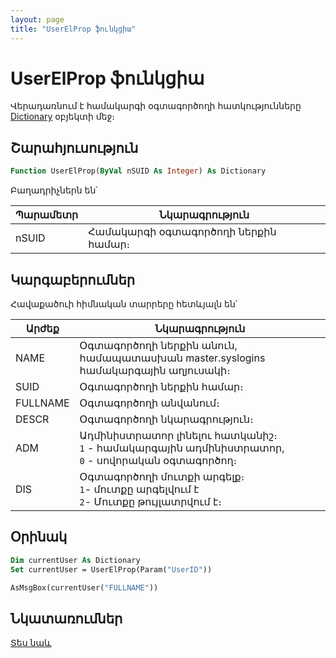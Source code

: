 ```yaml
---
layout: page
title: "UserElProp ֆունկցիա"
---
```


# UserElProp ֆունկցիա

Վերադառնում է համակարգի օգտագործողի հատկությունները [Dictionary](../../Dictionary.md) օբյեկտի մեջ։

## Շարահյուսություն

``` vb
Function UserElProp(ByVal nSUID As Integer) As Dictionary
```

Բաղադրիչներն են՝

| Պարամետր | Նկարագրություն |
|--|--|
| nSUID | Համակարգի օգտագործողի ներքին համար։ |


## Կարգաբերումներ

Հավաքածուի հիմնական տարրերը հետևյալն են՝

| Արժեք | Նկարագրություն |
|--|--|
| NAME | Օգտագործողի ներքին անուն, համապատասխան master.syslogins համակարգային աղյուսակի։ |
| SUID | Օգտագործողի ներքին համար։ |
| FULLNAME | Օգտագործողի անվանում։ |
| DESCR | Օգտագործողի նկարագրություն։ |
| ADM | Ադմինիստրատոր լինելու հատկանիշ։ <br> `1` - համակարգային ադմինիստրատոր,<br> `0` - սովորական օգտագործող։ |
| DIS | Օգտագործողի մուտքի արգելք։<br> `1`- մուտքը արգելվում է<br> `2`- Մուտքը թույլատրվում է։ |

## Օրինակ

``` vb
Dim currentUser As Dictionary
Set currentUser = UserElProp(Param("UserID"))

AsMsgBox(currentUser("FULLNAME"))
```

## Նկատառումներ

[Տես նաև](../../../functions.html)
